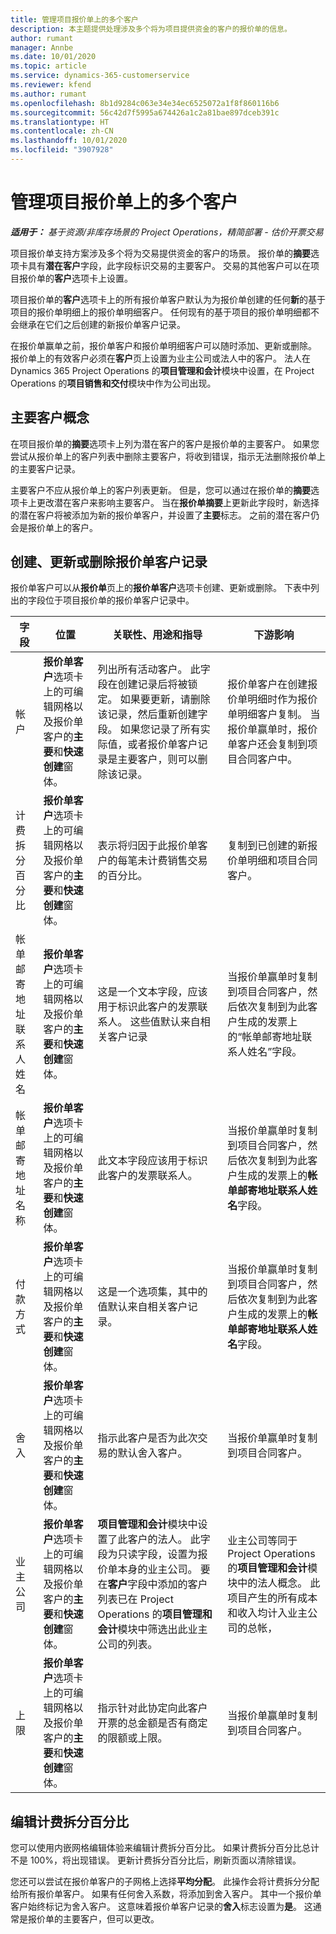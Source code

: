 ```yaml
---
title: 管理项目报价单上的多个客户
description: 本主题提供处理涉及多个将为项目提供资金的客户的报价单的信息。
author: rumant
manager: Annbe
ms.date: 10/01/2020
ms.topic: article
ms.service: dynamics-365-customerservice
ms.reviewer: kfend
ms.author: rumant
ms.openlocfilehash: 8b1d9284c063e34e34ec6525072a1f8f860116b6
ms.sourcegitcommit: 56c42d7f5995a674426a1c2a81bae897dceb391c
ms.translationtype: HT
ms.contentlocale: zh-CN
ms.lasthandoff: 10/01/2020
ms.locfileid: "3907928"
---
```

# <a name="manage-multiple-customers-on-project-quotes"></a>管理项目报价单上的多个客户

_**适用于：** 基于资源/非库存场景的 Project Operations，精简部署 - 估价开票交易_

项目报价单支持方案涉及多个将为交易提供资金的客户的场景。 报价单的**摘要**选项卡具有**潜在客户**字段，此字段标识交易的主要客户。 交易的其他客户可以在项目报价单的**客户**选项卡上设置。

项目报价单的**客户**选项卡上的所有报价单客户默认为为报价单创建的任何**新**的基于项目的报价单明细上的报价单明细客户。 任何现有的基于项目的报价单明细都不会继承在它们之后创建的新报价单客户记录。

在报价单赢单之前，报价单客户和报价单明细客户可以随时添加、更新或删除。 报价单上的有效客户必须在**客户**页上设置为业主公司或法人中的客户。 法人在 Dynamics 365 Project Operations 的**项目管理和会计**模块中设置，在 Project Operations 的**项目销售和交付**模块中作为公司出现。

## <a name="concept-of-a-primary-customer"></a>主要客户概念

在项目报价单的**摘要**选项卡上列为潜在客户的客户是报价单的主要客户。 如果您尝试从报价单上的客户列表中删除主要客户，将收到错误，指示无法删除报价单上的主要客户记录。

主要客户不应从报价单上的客户列表更新。 但是，您可以通过在报价单的**摘要**选项卡上更改潜在客户来影响主要客户。 当在**报价单摘要**上更新此字段时，新选择的潜在客户将被添加为新的报价单客户，并设置了**主要**标志。 之前的潜在客户仍会是报价单上的客户。

## <a name="create-update-or-delete-a-quote-customer-record"></a>创建、更新或删除报价单客户记录

报价单客户可以从**报价单**页上的**报价单客户**选项卡创建、更新或删除。 下表中列出的字段位于项目报价单的报价单客户记录中。

| **字段** | **位置** | **关联性、用途和指导** | **下游影响** |
| --- | --- | --- | --- |
| 帐户​​ | **报价单客户**选项卡上的可编辑网格以及报价单客户的**主要**和**快速创建**窗体。 | 列出所有活动客户。 此字段在创建记录后将被锁定。 如果要更新，请删除该记录，然后重新创建字段。 如果您记录了所有实际值，或者报价单客户记录是主要客户，则可以删除该记录。 | 报价单客户在创建报价单明细时作为报价单明细客户复制。 当报价单赢单时，报价单客户还会复制到项目合同客户中。 |
| 计费拆分百分比 | **报价单客户**选项卡上的可编辑网格以及报价单客户的**主要**和**快速创建**窗体。 | 表示将归因于此报价单客户的每笔未计费销售交易的百分比。 | 复制到已创建的新报价单明细和项目合同客户。 |
| 帐单邮寄地址联系人姓名 | **报价单客户**选项卡上的可编辑网格以及报价单客户的**主要**和**快速创建**窗体。 | 这是一个文本字段，应该用于标识此客户的发票联系人。 这些值默认来自相关客户记录 | 当报价单赢单时复制到项目合同客户，然后依次复制到为此客户生成的发票上的“帐单邮寄地址联系人姓名”字段。 |
| 帐单邮寄地址名称 | **报价单客户**选项卡上的可编辑网格以及报价单客户的**主要**和**快速创建**窗体。 | 此文本字段应该用于标识此客户的发票联系人。 | 当报价单赢单时复制到项目合同客户，然后依次复制到为此客户生成的发票上的**帐单邮寄地址联系人姓名**字段。 |
| 付款方式 | **报价单客户**选项卡上的可编辑网格以及报价单客户的**主要**和**快速创建**窗体。 | 这是一个选项集，其中的值默认来自相关客户记录。 | 当报价单赢单时复制到项目合同客户，然后依次复制到为此客户生成的发票上的**帐单邮寄地址联系人姓名**字段。 |
| 舍入 | **报价单客户**选项卡上的可编辑网格以及报价单客户的**主要**和**快速创建**窗体。 | 指示此客户是否为此次交易的默认舍入客户。 | 当报价单赢单时复制到项目合同客户。 |
| 业主公司 | **报价单客户**选项卡上的可编辑网格以及报价单客户的**主要**和**快速创建**窗体。 | **项目管理和会计**模块中设置了此客户的法人。 此字段为只读字段，设置为报价单本身的业主公司。 要在**客户**字段中添加的客户列表已在 Project Operations 的**项目管理和会计**模块中筛选出此业主公司的列表。 | 业主公司等同于 Project Operations 的**项目管理和会计**模块中的法人概念。 此项目产生的所有成本和收入均计入业主公司的总帐， |
| 上限 | **报价单客户**选项卡上的可编辑网格以及报价单客户的**主要**和**快速创建**窗体。 | 指示针对此协定向此客户开票的总金额是否有商定的限额或上限。 | 当报价单赢单时复制到项目合同客户。 |

## <a name="editing-billing-split-percentages"></a>编辑计费拆分百分比

您可以使用内嵌网格编辑体验来编辑计费拆分百分比。 如果计费拆分百分比总计不是 100%，将出现错误。 更新计费拆分百分比后，刷新页面以清除错误。

您还可以尝试在报价单客户的子网格上选择**平均分配**。 此操作会将计费拆分分配给所有报价单客户。 如果有任何舍入系数，将添加到舍入客户。 其中一个报价单客户始终标记为舍入客户。 这意味着报价单客户记录的**舍入**标志设置为**是**。 这通常是报价单的主要客户，但可以更改。